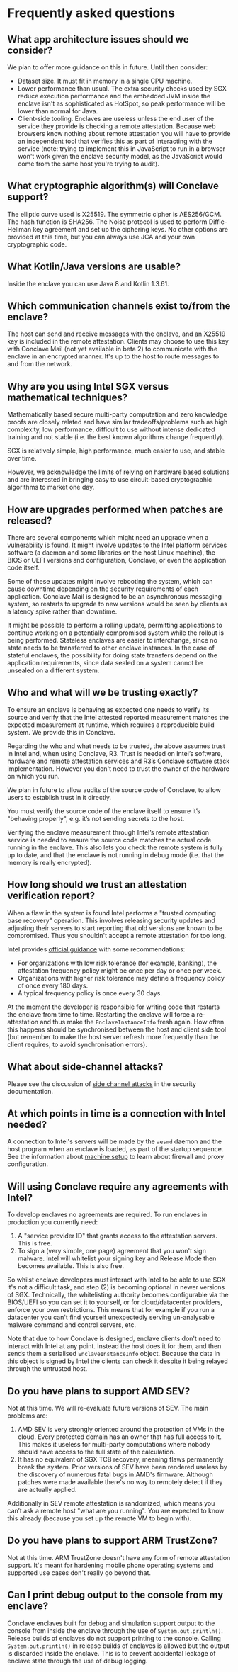 # Frequently asked questions

## What app architecture issues should we consider?

We plan to offer more guidance on this in future. Until then consider:

* Dataset size. It must fit in memory in a single CPU machine.
* Lower performance than usual. The extra security checks used by SGX reduce execution performance and the embedded 
  JVM inside the enclave isn't as sophisticated as HotSpot, so peak performance will be lower than normal for Java.
* Client-side tooling. Enclaves are useless unless the end user of the service they provide is checking a remote
  attestation. Because web browsers know nothing about remote attestation you will have to provide an independent tool
  that verifies this as part of interacting with the service (note: trying to implement this in JavaScript to run in
  a browser won't work given the enclave security model, as the JavaScript would come from the same host you're trying
  to audit). 

## What cryptographic algorithm(s) will Conclave support?

The elliptic curve used is X25519. The symmetric cipher is AES256/GCM. The hash function is SHA256. The Noise protocol
is used to perform Diffie-Hellman key agreement and set up the ciphering keys. No other options are provided at this
time, but you can always use JCA and your own cryptographic code.

## What Kotlin/Java versions are usable?

Inside the enclave you can use Java 8 and Kotlin 1.3.61.

## Which communication channels exist to/from the enclave?
 
The host can send and receive messages with the enclave, and an X25519 key is included in the remote attestation.
Clients may choose to use this key with Conclave Mail (not yet available in beta 2) to communicate with the enclave in 
an encrypted manner. It's up to the host to route messages to and from the network. 

## Why are you using Intel SGX versus mathematical techniques?
 
Mathematically based secure multi-party computation and zero knowledge proofs are closely related and have similar
tradeoffs/problems such as high complexity, low performance, difficult to use without intense dedicated training and 
not stable (i.e. the best known algorithms change frequently).

SGX is relatively simple, high performance, much easier to use, and stable over time.

However, we acknowledge the limits of relying on hardware based solutions and are interested in bringing easy to use
circuit-based cryptographic algorithms to market one day.

## How are upgrades performed when patches are released?

There are several components which might need an upgrade when a vulnerability is found. It might involve updates to 
the Intel platform services software (a daemon and some libraries on the host Linux machine), the BIOS or UEFI 
versions and configuration, Conclave, or even the application code itself.

Some of these updates might involve rebooting the system, which can cause downtime depending on the security 
requirements of each application. Conclave Mail is designed to be an asynchronous messaging system, so restarts to
upgrade to new versions would be seen by clients as a latency spike rather than downtime.

It might be possible to perform a rolling update, permitting applications to continue working on a potentially 
compromised system while the rollout is being performed. Stateless enclaves are easier to interchange, since 
no state needs to be transferred to other enclave instances. In the case of stateful enclaves, the possibility 
for doing state transfers depend on the application requirements, since data sealed on a system cannot be 
unsealed on a different system.

## Who and what will we be trusting exactly?

To ensure an enclave is behaving as expected one needs to verify its source and verify that the Intel attested reported 
measurement matches the expected measurement at runtime, which requires a reproducible build system. We provide this 
in Conclave.

Regarding the who and what needs to be trusted, the above assumes trust in Intel and, when using Conclave, R3. Trust 
is needed on Intel’s software, hardware and remote attestation services and R3’s Conclave software stack implementation.
However you don't need to trust the owner of the hardware on which you run.

We plan in future to allow audits of the source code of Conclave, to allow users to establish trust in it directly.

You must verify the source code of the enclave itself to ensure it’s "behaving properly", e.g. it’s not sending 
secrets to the host.

Verifying the enclave measurement through Intel’s remote attestation service is needed to ensure the source code 
matches the actual code running in the enclave. This also lets you check the remote system is fully up to date,
and that the enclave is not running in debug mode (i.e. that the memory is really encrypted).

## How long should we trust an attestation verification report?

When a flaw in the system is found Intel performs a "trusted computing base recovery" operation. This involves releasing
security updates and adjusting their servers to start reporting that old versions are known to be compromised. Thus you
shouldn't accept a remote attestation for too long.
 
Intel provides [official guidance](https://software.intel.com/sites/default/files/managed/01/7b/Intel-SGX-Trusted-Computing-Base-Recovery.pdf) 
with some recommendations:

* For organizations with low risk tolerance (for example, banking), the attestation frequency policy might be once per 
  day or once per week. 
* Organizations with higher risk tolerance may define a frequency policy of once every 180 days. 
* A typical frequency policy is once every 30 days. 

At the moment the developer is responsible for writing code that restarts the enclave from time to time. Restarting
the enclave will force a re-attestation and thus make the `EnclaveInstanceInfo` fresh again. How often this happens
should be synchronised between the host and client side tool (but remember to make the host server refresh more
frequently than the client requires, to avoid synchronisation errors). 

## What about side-channel attacks?
 
Please see the discussion of [side channel attacks](security.md#side-channel-attacks) in the security documentation.

## At which points in time is a connection with Intel needed?

A connection to Intel's servers will be made by the `aesmd` daemon and the host program when an enclave is loaded, as 
part of the startup sequence. See the information about [machine setup](machine-setup.md) to learn about firewall and 
proxy configuration.

## Will using Conclave require any agreements with Intel?

To develop enclaves no agreements are required. To run enclaves in production you currently need:

1. A "service provider ID" that grants access to the attestation servers. This is free.
2. To sign a (very simple, one page) agreement that you won't sign malware. Intel will whitelist your signing key and
   Release Mode then becomes available. This is also free.

So whilst enclave developers must interact with Intel to be able to use SGX it's not a difficult task, and step (2) is becoming
optional in newer versions of SGX. Technically, the whitelisting authority becomes configurable via the BIOS/UEFI so
you can set it to yourself, or for cloud/datacenter providers, enforce your own restrictions. This means that for
example if you run a datacenter you can't find yourself unexpectedly serving un-analysable malware command and control 
servers, etc. 

Note that due to how Conclave is designed, enclave clients don't need to interact with Intel at any point. Instead the
host does it for them, and then sends them a serialised `EnclaveInstanceInfo` object. Because the data in this object
is signed by Intel the clients can check it despite it being relayed through the untrusted host. 

## Do you have plans to support AMD SEV?
 
Not at this time. We will re-evaluate future versions of SEV. The main problems are:
 
1. AMD SEV is very strongly oriented around the protection of VMs in the cloud. Every protected domain has an owner that
   has full access to it. This makes it useless for multi-party computations where nobody should have access to the full
   state of the calculation.
2. It has no equivalent of SGX TCB recovery, meaning flaws permanently break the system. Prior versions of SEV have been
   rendered useless by the discovery of numerous fatal bugs in AMD's firmware. Although patches were made available 
   there's no way to remotely detect if they are actually applied.  

Additionally in SEV remote attestation is randomized, which means you can’t ask a remote host "what are you running".
You are expected to know this already (because you set up the remote VM to begin with).

## Do you have plans to support ARM TrustZone?

Not at this time. ARM TrustZone doesn't have any form of remote attestation support. It's meant for hardening
mobile phone operating systems and supported use cases don't really go beyond that.

## Can I print debug output to the console from my enclave?
Conclave enclaves built for debug and simulation support output to the console from inside the enclave 
through the use of `System.out.println()`. Release builds of enclaves do not support printing to the console.
Calling `System.out.println()` in release builds of enclaves is allowed but the output is discarded 
inside the enclave. This is to prevent accidental leakage of enclave state through the use of debug logging.